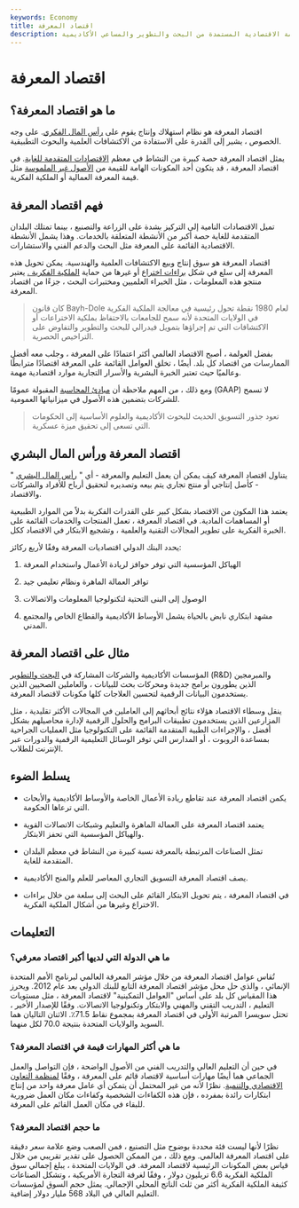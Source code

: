 ```yaml
---
keywords: Economy
title: اقتصاد المعرفة
description: يصف اقتصاد المعرفة التسليع والقيمة الاقتصادية المستمدة من البحث والتطوير والمساعي الأكاديمية.
---
```


# اقتصاد المعرفة
## ما هو اقتصاد المعرفة؟

اقتصاد المعرفة هو نظام استهلاك وإنتاج يقوم على [رأس المال الفكري](/intellectual_capital). على وجه الخصوص ، يشير إلى القدرة على الاستفادة من الاكتشافات العلمية والبحوث التطبيقية.

يمثل اقتصاد المعرفة حصة كبيرة من النشاط في معظم [الاقتصادات المتقدمة للغاية](/developed-economy). في اقتصاد المعرفة ، قد يتكون أحد المكونات الهامة للقيمة من [الأصول غير الملموسة](/intangibleasset) مثل قيمة المعرفة العمالية أو الملكية الفكرية.

## فهم اقتصاد المعرفة

تميل الاقتصادات النامية إلى التركيز بشدة على الزراعة والتصنيع ، بينما تمتلك البلدان المتقدمة للغاية حصة أكبر من الأنشطة المتعلقة بالخدمات. وهذا يشمل الأنشطة الاقتصادية القائمة على المعرفة مثل البحث والدعم الفني والاستشارات.

اقتصاد المعرفة هو سوق إنتاج وبيع الاكتشافات العلمية والهندسية. يمكن تحويل هذه المعرفة إلى سلع في شكل [براءات اختراع](/patent) أو غيرها من حماية [الملكية الفكرية .](/intellectualproperty) يعتبر منتجو هذه المعلومات ، مثل الخبراء العلميين ومختبرات البحث ، جزءًا من اقتصاد المعرفة.

> كان قانون Bayh-Dole لعام 1980 نقطة تحول رئيسية في معالجة الملكية الفكرية في الولايات المتحدة لأنه سمح للجامعات بالاحتفاظ بملكية الاختراعات أو الاكتشافات التي تم إجراؤها بتمويل فيدرالي للبحث والتطوير والتفاوض على التراخيص الحصرية.

>

بفضل العولمة ، أصبح الاقتصاد العالمي أكثر اعتمادًا على المعرفة ، وجلب معه أفضل الممارسات من اقتصاد كل بلد. أيضًا ، تخلق العوامل القائمة على المعرفة اقتصادًا مترابطًا وعالميًا حيث تعتبر الخبرة البشرية والأسرار التجارية موارد اقتصادية مهمة.

ومع ذلك ، من المهم ملاحظة أن [مبادئ المحاسبة](/gaap) المقبولة عمومًا (GAAP) لا تسمح للشركات بتضمين هذه الأصول في ميزانياتها العمومية.

> تعود جذور التسويق الحديث للبحوث الأكاديمية والعلوم الأساسية إلى الحكومات التي تسعى إلى تحقيق ميزة عسكرية.

>

## اقتصاد المعرفة ورأس المال البشري

يتناول اقتصاد المعرفة كيف يمكن أن يعمل التعليم والمعرفة - أي " [رأس المال البشري](/humancapital) " - كأصل إنتاجي أو منتج تجاري يتم بيعه وتصديره لتحقيق أرباح للأفراد والشركات والاقتصاد.

يعتمد هذا المكون من الاقتصاد بشكل كبير على القدرات الفكرية بدلاً من الموارد الطبيعية أو المساهمات المادية. في اقتصاد المعرفة ، تعمل المنتجات والخدمات القائمة على الخبرة الفكرية على تطوير المجالات التقنية والعلمية ، وتشجيع الابتكار في الاقتصاد ككل.

يحدد البنك الدولي اقتصاديات المعرفة وفقًا لأربع ركائز:

1. الهياكل المؤسسية التي توفر حوافز لريادة الأعمال واستخدام المعرفة

1. توافر العمالة الماهرة ونظام تعليمي جيد

1. الوصول إلى البنى التحتية لتكنولوجيا المعلومات والاتصالات

1. مشهد ابتكاري نابض بالحياة يشمل الأوساط الأكاديمية والقطاع الخاص والمجتمع المدني.

## مثال على اقتصاد المعرفة

المؤسسات الأكاديمية والشركات المشاركة في [البحث والتطوير](/randd) (R&D) والمبرمجين الذين يطورون برامج جديدة ومحركات بحث للبيانات ، والعاملين الصحيين الذين يستخدمون البيانات الرقمية لتحسين العلاجات كلها مكونات لاقتصاد المعرفة.

ينقل وسطاء الاقتصاد هؤلاء نتائج أبحاثهم إلى العاملين في المجالات الأكثر تقليدية ، مثل المزارعين الذين يستخدمون تطبيقات البرامج والحلول الرقمية لإدارة محاصيلهم بشكل أفضل ، والإجراءات الطبية المتقدمة القائمة على التكنولوجيا مثل العمليات الجراحية بمساعدة الروبوت ، أو المدارس التي توفر الوسائل التعليمية الرقمية والدورات عبر الإنترنت للطلاب.

## يسلط الضوء

- يكمن اقتصاد المعرفة عند تقاطع ريادة الأعمال الخاصة والأوساط الأكاديمية والأبحاث التي ترعاها الحكومة.

- يعتمد اقتصاد المعرفة على العمالة الماهرة والتعليم وشبكات الاتصالات القوية والهياكل المؤسسية التي تحفز الابتكار.

- تمثل الصناعات المرتبطة بالمعرفة نسبة كبيرة من النشاط في معظم البلدان المتقدمة للغاية.

- يصف اقتصاد المعرفة التسويق التجاري المعاصر للعلم والمنح الأكاديمية.

- في اقتصاد المعرفة ، يتم تحويل الابتكار القائم على البحث إلى سلعة من خلال براءات الاختراع وغيرها من أشكال الملكية الفكرية.

## التعليمات

### ما هي الدولة التي لديها أكبر اقتصاد معرفي؟

تُقاس عوامل اقتصاد المعرفة من خلال مؤشر المعرفة العالمي لبرنامج الأمم المتحدة الإنمائي ، والذي حل محل مؤشر اقتصاد المعرفة التابع للبنك الدولي بعد عام 2012. ويحرز هذا المقياس كل بلد على أساس "العوامل التمكينية" لاقتصاد المعرفة ، مثل مستويات التعليم ، التدريب التقني والمهني والابتكار وتكنولوجيا الاتصالات. وفقًا للإصدار الأخير ، تحتل سويسرا المرتبة الأولى في اقتصاد المعرفة بمجموع نقاط 71.5٪. الاثنان التاليان هما السويد والولايات المتحدة بنتيجة 70.0 لكل منهما.

### ما هي أكثر المهارات قيمة في اقتصاد المعرفة؟

في حين أن التعليم العالي والتدريب الفني من الأصول الواضحة ، فإن التواصل والعمل الجماعي هما أيضًا مهارات أساسية لاقتصاد قائم على المعرفة ، وفقًا [لمنظمة التعاون الاقتصادي والتنمية](/oecd). نظرًا لأنه من غير المحتمل أن يتمكن أي عامل معرفة واحد من إنتاج ابتكارات رائدة بمفرده ، فإن هذه الكفاءات الشخصية وكفاءات مكان العمل ضرورية للبقاء في مكان العمل القائم على المعرفة.

### ما حجم اقتصاد المعرفة؟

نظرًا لأنها ليست فئة محددة بوضوح مثل التصنيع ، فمن الصعب وضع علامة سعر دقيقة على اقتصاد المعرفة العالمي. ومع ذلك ، من الممكن الحصول على تقدير تقريبي من خلال قياس بعض المكونات الرئيسية لاقتصاد المعرفة. في الولايات المتحدة ، يبلغ إجمالي سوق الملكية الفكرية 6.6 تريليون دولار ، وفقًا لغرفة التجارة الأمريكية ، وتشكل الصناعات كثيفة الملكية الفكرية أكثر من ثلث الناتج المحلي الإجمالي. يمثل حجم السوق لمؤسسات التعليم العالي في البلاد 568 مليار دولار إضافية.

